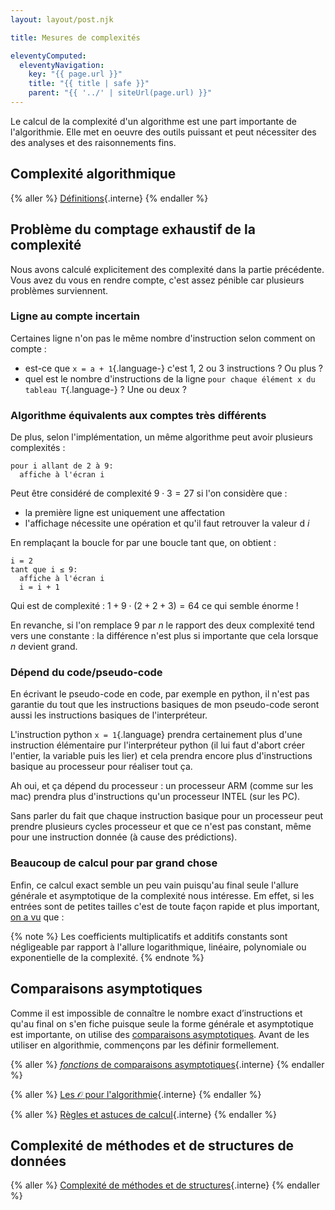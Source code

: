 ```yaml
---
layout: layout/post.njk

title: Mesures de complexités

eleventyComputed:
  eleventyNavigation:
    key: "{{ page.url }}"
    title: "{{ title | safe }}"
    parent: "{{ '../' | siteUrl(page.url) }}"
---
```


Le calcul de la complexité d'un algorithme est une part importante de l'algorithmie. Elle met en oeuvre des outils puissant et peut nécessiter des des analyses et des raisonnements fins.

## Complexité algorithmique

{% aller %}
[Définitions](./définitions){.interne}
{% endaller %}

## Problème du comptage exhaustif de la complexité

Nous avons calculé explicitement des complexité dans la partie précédente. Vous avez du vous en rendre compte, c'est assez pénible car plusieurs problèmes surviennent.

### Ligne au compte incertain

Certaines ligne n'on pas le même nombre d'instruction selon comment on compte :

- est-ce que `x = a + 1`{.language-} c'est 1, 2 ou 3 instructions ? Ou plus ?
- quel est le nombre d'instructions de la ligne `pour chaque élément x du tableau T`{.language-} ? Une ou deux ?

### Algorithme équivalents aux comptes très différents

De plus, selon l'implémentation, un même algorithme peut avoir plusieurs complexités :

```text
pour i allant de 2 à 9:
  affiche à l'écran i
```

Peut être considéré de complexité $9\cdot 3 = 27$ si l'on considère que :

- la première ligne est uniquement une affectation
- l'affichage nécessite une opération et qu'il faut retrouver la valeur d $i$

En remplaçant la boucle for par une boucle tant que, on obtient :

```text
i = 2
tant que i ≤ 9:
  affiche à l'écran i
  i = i + 1
```

Qui est de complexité : $1 + 9\cdot (2+2+3) = 64$ ce qui semble énorme !

En revanche, si l'on remplace $9$ par $n$ le rapport des deux complexité tend vers une constante : la différence n'est plus si importante que cela lorsque $n$ devient grand.

### Dépend du code/pseudo-code

En écrivant le pseudo-code en code, par exemple en python, il n'est pas garantie du tout que les instructions basiques de mon pseudo-code seront aussi les instructions basiques de l'interpréteur.

L'instruction python `x = 1`{.language} prendra certainement plus d'une instruction élémentaire pur l'interpréteur python (il lui faut d'abort créer l'entier, la variable puis les lier) et cela prendra encore plus d'instructions basique au processeur pour réaliser tout ça.

Ah oui, et ça dépend du processeur : un processeur ARM (comme sur les mac) prendra plus d'instructions qu'un processeur INTEL (sur les PC).

Sans parler du fait que chaque instruction basique pour un processeur peut prendre plusieurs cycles processeur et que ce n'est pas constant, même pour une instruction donnée (à cause des prédictions).

### Beaucoup de calcul pour par grand chose

Enfin, ce calcul exact semble un peu vain puisqu'au final seule l'allure générale et asymptotique de la complexité nous intéresse. Em effet, si les entrées sont de petites tailles c'est de toute façon rapide et plus important, [on a vu](../définitions/#forme-asymptotique) que :

{% note %}
Les coefficients multiplicatifs et additifs constants sont négligeable par rapport à l'allure logarithmique, linéaire, polynomiale ou exponentielle de la complexité.
{% endnote %}

## Comparaisons asymptotiques

Comme il est impossible de connaître le nombre exact d’instructions et qu'au final on s'en fiche puisque seule la forme générale et asymptotique est importante, on utilise des [comparaisons asymptotiques](https://fr.wikipedia.org/wiki/Comparaison_asymptotique). Avant de les utiliser en algorithmie, commençons par les définir formellement.

{% aller %}
[*fonctions* de comparaisons asymptotiques](./comparaisons-asymptotiques){.interne}
{% endaller %}

{% aller %}
[Les $\mathcal{O}$ pour l'algorithmie](./O-pour-l-algorithmie){.interne}
{% endaller %}

{% aller %}
[Règles et astuces de calcul](./règles-de-calcul){.interne}
{% endaller %}

## Complexité de méthodes et de structures de données

{% aller %}
[Complexité de méthodes et de structures](./méthodes-structures-calcul){.interne}
{% endaller %}
